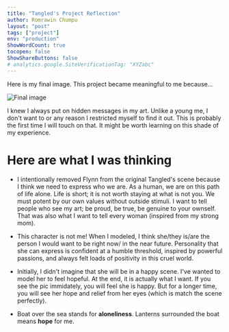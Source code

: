 ```yaml
---
title: "Tangled's Project Reflection"
author: Romrawin Chumpu
layout: "post"
tags: ["project"]
env: "production"
ShowWordCount: true
tocopen: false
ShowShareButtons: false
# analytics.google.SiteVerificationTag: "XYZabc"
---
```


Here is my final image. This project became meaningful to me because...

![Final image](/images/artworks/final.png)

I knew I always put on hidden messages in my art. Unlike a young me, I don't want to or any reason I restricted myself to find it out. This is probably the first time I will touch on that. It might be worth learning on this shade of my experience. 

# Here are what I was thinking

- I intentionally removed Flynn from the original Tangled's scene because I think we need to express who we are. As a human, we are on this path of life alone. Life is short; it is not worth staying at what is not you. We must potent by our own values without outside stimuli. I want to tell people who see my art; be proud, be true, be genuine to your ownself. That was also what I want to tell every woman (inspired from my strong mom).

- This character is not me! When I modeled, I think she/they is/are the person I would want to be right now/ in the near future. Personality that she can express is confident at a humble threshold, inspired by powerful passions, and always felt loads of positivity in this cruel world. 

- Initially, I didn't imagine that she will be in a happy scene. I've wanted to model her to feel hopeful. At the end, it is actually what I want. If you see the pic immidately, you will feel she is happy. But for a longer time, you will see her hope and relief from her eyes (which is match the scene perfectly). 

- Boat over the sea stands for <b>aloneliness</b>. Lanterns surrounded the boat means <b>hope</b> for me.